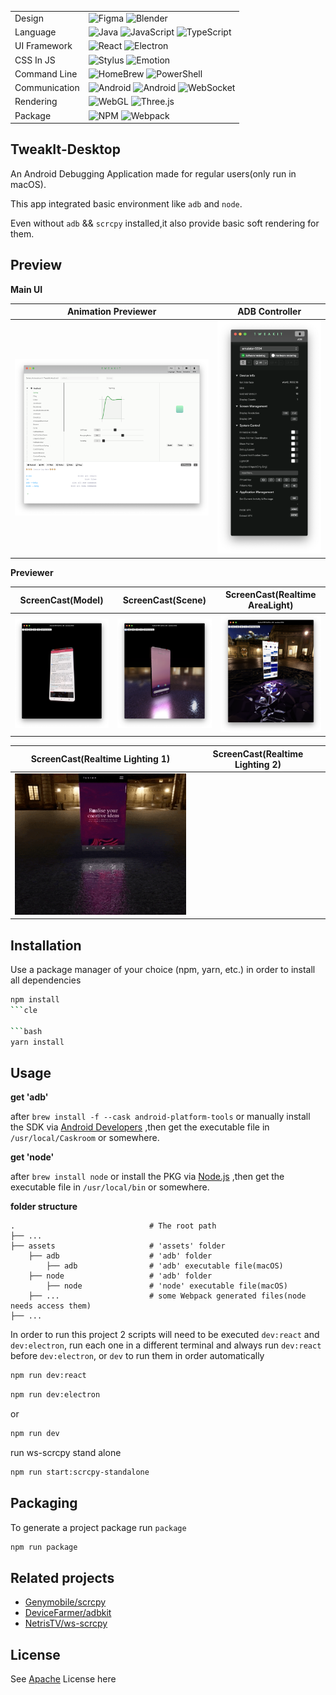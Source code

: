 
|     |     |
|-----|-----|
|Design |![Figma](https://img.shields.io/badge/-Figma-000?&logo=figma) ![Blender](https://img.shields.io/badge/-Blender-000?&logo=blender)  |
|Language  |![Java](https://img.shields.io/badge/-Java-000?&logo=Java) ![JavaScript](https://img.shields.io/badge/-JavaScript-000?&logo=JavaScript) ![TypeScript](https://img.shields.io/badge/-TypeScript-000?&logo=TypeScript)|
|UI Framework  |![React](https://img.shields.io/badge/-React-000?&logo=React) ![Electron](https://img.shields.io/badge/-Electron-000?&logo=Electron)|
|CSS In JS |![Stylus](https://img.shields.io/badge/-Stylus-000?&logo=Stylus) ![Emotion](https://img.shields.io/badge/-Emotion-000?&logo=Stylus) |
|Command Line |![HomeBrew](https://img.shields.io/badge/-HomeBrew-000?&logo=HomeBrew) ![PowerShell](https://img.shields.io/badge/-Shell-000?&logo=PowerShell)|
|Communication|![Android](https://img.shields.io/badge/-ADB-000?&logo=android) ![Android](https://img.shields.io/badge/-Scrcpy-000?&logo=android) ![WebSocket](https://img.shields.io/badge/-WebSocket-000?&logo=socket.io)|
|Rendering |![WebGL](https://img.shields.io/badge/-WebGL-000?&logo=webgl) ![Three.js](https://img.shields.io/badge/-Three.js-000?&logo=three.js)|
|Package   |![NPM](https://img.shields.io/badge/-NPM-000?&logo=npm) ![Webpack](https://img.shields.io/badge/-Webpack-000?&logo=Webpack)  |

<!--

<table>
    <tbody>
        <tr>
            <td rowspan=4>
              



**语言**
![Java](https://img.shields.io/badge/-Java-000?&logo=Java)
![JavaScript](https://img.shields.io/badge/-JavaScript-000?&logo=JavaScript)
![TypeScript](https://img.shields.io/badge/-TypeScript-000?&logo=TypeScript)
![JSON](https://img.shields.io/badge/-JSON-000?&logo=JSON)
![SVG](https://img.shields.io/badge/-SVG-000?&logo=SVG)

**UI 框架**
![React](https://img.shields.io/badge/-React-000?&logo=React)

**CSS In JS**
![Stylus](https://img.shields.io/badge/-Stylus-000?&logo=Stylus)
![Emotion](https://img.shields.io/badge/-Emotion-000?&logo=Stylus)

**后端相关**
![Node.js](https://img.shields.io/badge/-Node.js-000?&logo=node.js)

**包管理 & 打包**
![NPM](https://img.shields.io/badge/-NPM-000?&logo=npm)
![Webpack](https://img.shields.io/badge/-Webpack-000?&logo=Webpack)

**跨平台**
![Electron](https://img.shields.io/badge/-Electron-000?&logo=Electron)

**命令行**
![HomeBrew](https://img.shields.io/badge/-HomeBrew-000?&logo=HomeBrew)
![PowerShell](https://img.shields.io/badge/-Shell-000?&logo=PowerShell)

**图像渲染**
![WebGL](https://img.shields.io/badge/-WebGL-000?&logo=webgl)

**Android 端通信**
![Android](https://img.shields.io/badge/-ADB-000?&logo=android)
![Android](https://img.shields.io/badge/-Scrcpy-000?&logo=android)

**后续计划**
![WebGL](https://img.shields.io/badge/-WebGL-000?&logo=webgl)
![WASM](https://img.shields.io/badge/-WebAssembly-000?&logo=webassembly)
![WebSocket](https://img.shields.io/badge/-WebSocket-000?&logo=socket.io)
![WebSocket](https://img.shields.io/badge/-GraphQL-000?&logo=graphql)

</table>

-->

## TweakIt-Desktop

An Android Debugging Application made for regular users(only run in macOS).

This app integrated basic environment like `adb` and `node`.

Even without `adb` && `scrcpy` installed,it also provide basic soft rendering for them.


## Preview

**Main UI**

| Animation Previewer        | ADB Controller           |
| ------------- |-------------|
|     <img src="https://github.com/MartinRGB/TweakIt-Desktop/blob/main/art/anim_previewer.png" alt="" data-canonical-src="https://github.com/MartinRGB/TweakIt-Desktop/blob/main/art/anim_previewer.png"/> |     <img src="https://github.com/MartinRGB/TweakIt-Desktop/blob/main/art/adb.png" alt="" data-canonical-src="https://raw.githubusercontent.com/MartinRGB/TweakIt-Desktop/main/art/adb.png"/> |

**Previewer**

| ScreenCast(Model)        | ScreenCast(Scene)           | ScreenCast(Realtime AreaLight)  |
| ------------- |-------------| ----- | 
|     <img src="https://github.com/MartinRGB/TweakIt-Desktop/blob/main/art/p1.png" alt="" data-canonical-src="https://github.com/MartinRGB/TweakIt-Desktop/blob/main/art/p1.png"/> |     <img src="https://github.com/MartinRGB/TweakIt-Desktop/blob/main/art/p2.png" alt="" data-canonical-src="https://github.com/MartinRGB/TweakIt-Desktop/blob/main/art/p2.png"/> |    <img src="https://github.com/MartinRGB/TweakIt-Desktop/blob/main/art/p3.png" alt="" data-canonical-src="https://github.com/MartinRGB/TweakIt-Desktop/blob/main/art/p3.png"/> |

| ScreenCast(Realtime Lighting 1)        | ScreenCast(Realtime Lighting 2)           |
| ------------- |-------------| 
|      <img src="https://github.com/MartinRGB/TweakIt-Desktop/blob/main/art/previewer1.gif" alt="" data-canonical-src="https://github.com/MartinRGB/TweakIt-Desktop/blob/main/art/previewer1.gif"/> |     <img src="https://github.com/MartinRGB/TweakIt-Desktop/blob/main/art/previewer2.gif" alt="" data-canonical-src="https://github.com/MartinRGB/TweakIt-Desktop/blob/main/art/previewer2.gif"/> |


## Installation

Use a package manager of your choice (npm, yarn, etc.) in order to install all dependencies

```bash
npm install
```cle

```bash
yarn install
```

## Usage

__get 'adb'__

after `brew install -f --cask android-platform-tools` or manually install the SDK via [Android Developers](https://developer.android.com/studio) ,then get the executable file in `/usr/local/Caskroom` or somewhere.

__get 'node'__

after `brew install node` or install the PKG via [Node.js](https://nodejs.org/) ,then get the executable file in `/usr/local/bin` or somewhere.

__folder structure__

    .                              # The root path
    ├── ...                   
    ├── assets                     # 'assets' folder
        ├── adb                    # 'adb' folder
            ├── adb                # 'adb' executable file(macOS)
        ├── node                   # 'adb' folder
            ├── node               # 'node' executable file(macOS)
        ├── ...                    # some Webpack generated files(node needs access them)
    ├── ...                    

In order to run this project 2 scripts will need to be executed `dev:react` and `dev:electron`, run each one in a different terminal and always run `dev:react` before `dev:electron`, or `dev` to run them in order automatically

```bash
npm run dev:react
```
```bash
npm run dev:electron
```

or

```bash
npm run dev
```

run ws-scrcpy stand alone

```bash
npm run start:scrcpy-standalone
```

## Packaging
To generate a project package run `package`

```bash
npm run package
```

## Related projects
* [Genymobile/scrcpy](https://github.com/Genymobile/scrcpy)
* [DeviceFarmer/adbkit](https://github.com/DeviceFarmer/adbkit)
* [NetrisTV/ws-scrcpy](https://github.com/NetrisTV/ws-scrcpy)

## License

See [Apache](https://github.com/MartinRGB/TweakIt-Desktop/blob/main/LICENSE) License here

